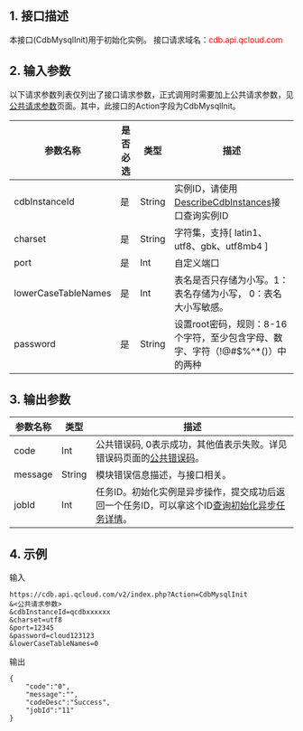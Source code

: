 ## 1. 接口描述
本接口(CdbMysqlInit)用于初始化实例。
接口请求域名：<font style='color:red'>cdb.api.qcloud.com </font>

## 2. 输入参数
以下请求参数列表仅列出了接口请求参数，正式调用时需要加上公共请求参数，见<a href='/doc/api/372/4153' title='公共请求参数'>公共请求参数</a>页面。其中，此接口的Action字段为CdbMysqlInit。

| 参数名称 | 是否必选  | 类型 | 描述 |
|---------|---------|---------|---------|
| cdbInstanceId | 是 | String | 实例ID，请使用[DescribeCdbInstances](/doc/api/253/1266)接口查询实例ID|
| charset | 是 | String | 字符集，支持[ latin1、utf8、gbk、utf8mb4 ]|
| port | 是 | Int | 自定义端口|
| lowerCaseTableNames | 是 | Int | 表名是否只存储为小写。1：表名存储为小写， 0：表名大小写敏感。|
| password | 是 | String | 设置root密码，规则：8-16个字符，至少包含字母、数字、字符（!@#$%^*()）中的两种|


## 3. 输出参数
| 参数名称 | 类型 | 描述 |
|---------|---------|---------|
| code | Int | 公共错误码, 0表示成功，其他值表示失败。详见错误码页面的<a href='https://www.qcloud.com/doc/api/372/%E9%94%99%E8%AF%AF%E7%A0%81#1.E3.80.81.E5.85.AC.E5.85.B1.E9.94.99.E8.AF.AF.E7.A0.81' title='公共错误码'>公共错误码</a>。|
| message | String | 模块错误信息描述，与接口相关。|
| jobId | Int | 任务ID。初始化实例是异步操作，提交成功后返回一个任务ID，可以拿这个ID[查询初始化异步任务详情](/doc/api/253/5334)。 |


## 4. 示例
输入
```
https://cdb.api.qcloud.com/v2/index.php?Action=CdbMysqlInit
&<公共请求参数>
&cdbInstanceId=qcdbxxxxxx
&charset=utf8
&port=12345
&password=cloud123123
&lowerCaseTableNames=0
```
输出
```
{
    "code":"0",
    "message":"",
    "codeDesc":"Success",
    "jobId":"11"
}
```

